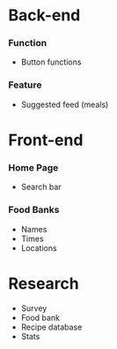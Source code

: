 # Back-end

### Function
* Button functions
### Feature
* Suggested feed (meals)

# Front-end

### Home Page
* Search bar
### Food Banks
* Names
* Times
* Locations

# Research
* Survey
* Food bank
* Recipe database
* Stats